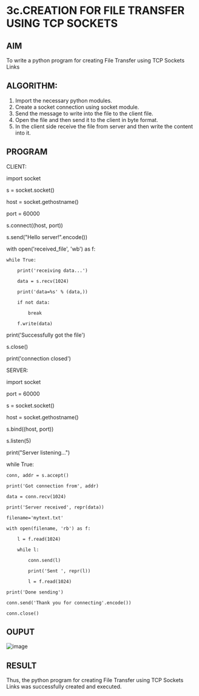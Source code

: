 # 3c.CREATION FOR FILE TRANSFER USING TCP SOCKETS
## AIM
To write a python program for creating File Transfer using TCP Sockets Links
## ALGORITHM:
1. Import the necessary python modules.
2. Create a socket connection using socket module.
3. Send the message to write into the file to the client file.
4. Open the file and then send it to the client in byte format.
5. In the client side receive the file from server and then write the content into it.
## PROGRAM

CLIENT:

import socket

s = socket.socket()

host = socket.gethostname()

port = 60000

s.connect((host, port))

s.send("Hello server!".encode())

with open('received_file', 'wb') as f:

    while True:
    
        print('receiving data...')
        
        data = s.recv(1024)
        
        print('data=%s' % (data,))
        
        if not data:
        
            break
            
        f.write(data)
        
print('Successfully got the file')

s.close()

print('connection closed')

SERVER:


import socket 

port = 60000 

s = socket.socket() 

host = socket.gethostname() 

s.bind((host, port)) 

s.listen(5) 

print("Server listening...")

while True:

    conn, addr = s.accept() 
    
    print('Got connection from', addr)
    
    data = conn.recv(1024)
    
    print('Server received', repr(data))
    
    filename='mytext.txt'
    
    with open(filename, 'rb') as f:
    
        l = f.read(1024)
        
        while l:
        
            conn.send(l)
            
            print('Sent ', repr(l))
            
            l = f.read(1024)
            
    print('Done sending')
    
    conn.send('Thank you for connecting'.encode())
    
    conn.close()


## OUPUT

![image](https://github.com/KAVIYASHANMUGAM19/3c.FILE_TRANSFER_USING_TCP_SOCKETS/assets/155141139/a7d67ca1-993d-4d98-830d-bd1485022754)

## RESULT
Thus, the python program for creating File Transfer using TCP Sockets Links was 
successfully created and executed.
